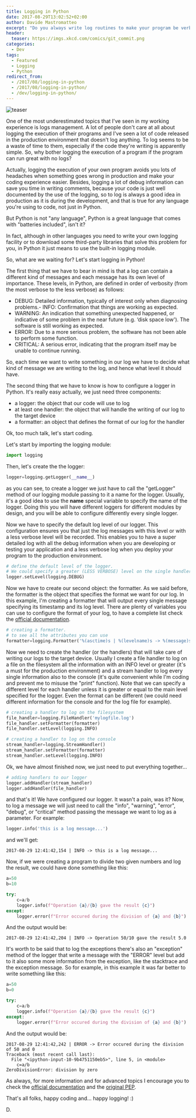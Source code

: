 ```yaml
---
title: Logging in Python
date: 2017-08-29T13:02:52+02:00
author: Davide Mastromatteo
excerpt: "Do you always write log routines to make your program be verbose in the production environment? No? Well, you'd better have a look at this article."
header:
  teaser: https://imgs.xkcd.com/comics/git_commit.png
categories:
  - Dev
tags:
  - Featured
  - Logging
  - Python
redirect_from:
  - /2017/08/logging-in-python
  - /2017/08/logging-in-python/
  - /dev/logging-in-python/
---
```

![teaser](https://imgs.xkcd.com/comics/git_commit.png)

One of the most underestimated topics that I've seen in my working experience is logs management. A lot of people don't care at all about logging the execution of their programs and I've seen a lot of code released in the production environment that doesn't log anything. To log seems to be a waste of time to them, especially if the code they're writing is apparently simple. So, why bother logging the execution of a program if the program can run great with no logs?

Actually, logging the execution of your own program avoids you lots of headaches when something goes wrong in production and make your coding experience easier. Besides, logging a lot of debug information can save you time in writing comments, because your code is just well documented by the use of the logging, so to log is always a good idea in production as it is during the development, and that is true for any language you're using to code, not just in Python.

But Python is not "any language", Python is a great language that comes with "batteries included", isn't it?

In fact, although in other languages you need to write your own logging facility or to download some third-party libraries that solve this problem for you, in Python it just means to use the built-in logging module.

So, what are we waiting for? Let's start logging in Python!

The first thing that we have to bear in mind is that a log can contain a different kind of messages and each message has its own level of importance. These levels, in Python, are defined in order of verbosity (from the most verbose to the less verbose) as follows:

- DEBUG: Detailed information, typically of interest only when diagnosing problems.- INFO: Confirmation that things are working as expected.
- WARNING: An indication that something unexpected happened, or indicative of some problem in the near future (e.g. ‘disk space low'). The software is still working as expected.
- ERROR: Due to a more serious problem, the software has not been able to perform some function.
- CRITICAL: A serious error, indicating that the program itself may be unable to continue running.

So, each time we want to write something in our log we have to decide what kind of message we are writing to the log, and hence what level it should have.

The second thing that we have to know is how to configure a logger in Python. It's really easy actually, we just need three components:

- a logger: the object that our code will use to log
- at least one handler: the object that will handle the writing of our log to the target device
- a formatter: an object that defines the format of our log for the handler

Ok, too much talk, let's start coding.

Let's start by importing the logging module:

```python
import logging
```

Then, let's create the the logger:

```python
logger=logging.getLogger(__name__)
```

as you can see, to create a logger we just have to call the "getLogger" method of our logging module passing to it a name for the logger. Usually, it's a good idea to use the **name** special variable to specify the name of the logger. Doing this you will have different loggers for different modules by design, and you will be able to configure differently every single logger.

Now we have to specify the default log level of our logger. This configuration ensures you that just the log messages with this level or with a less verbose level will be recorded. This enables you to have a super detailed log with all the debug information when you are developing or testing your application and a less verbose log when you deploy your program to the production environment.

```python
# define the default level of the logger. 
# We could specify a greater (LESS VERBOSE) level on the single handler 
logger.setLevel(logging.DEBUG)
```

Now we have to create our second object: the formatter. As we said before, the formatter is the object that specifies the format we want for our log. In this example, I'm creating a formatter that will output every single message specifying its timestamp and its log level. There are plenty of variables you can use to configure the format of your log, to have a complete list check the [official documentation](https://docs.python.org/3/library/logging.html#logrecord-attributes).

```python
# creating a formatter. 
# to see all the attributes you can use
formatter=logging.Formatter('%(asctime)s | %(levelname)s -> %(message)s')
```

Now we need to create the handler (or the handlers) that will take care of writing our logs to the target device. Usually I create a file handler to log on a file on the filesystem all the information with an INFO level or greater (it's a must for the production environment) and a stream handler to log every single information also to the console (it's quite convenient while I'm coding and prevent me to misuse the "print" function). Note that we can specify a different level for each handler unless it is greater or equal to the main level specified for the logger. Even the format can be different (we could need different information for the console and for the log file for example).

```python
# creating a handler to log on the filesystem
file_handler=logging.FileHandler('mylogfile.log')
file_handler.setFormatter(formatter)
file_handler.setLevel(logging.INFO)

# creating a handler to log on the console
stream_handler=logging.StreamHandler()
stream_handler.setFormatter(formatter)
stream_handler.setLevel(logging.INFO)
```

Ok, we have almost finished now, we just need to put everything together...

```python
# adding handlers to our logger
logger.addHandler(stream_handler)
logger.addHandler(file_handler)
```

and that's it! We have configured our logger. It wasn't a pain, was it? Now, to log a message we will just need to call the "info", "warning", "error", "debug", or "critical" method passing the message we want to log as a parameter. For example:

```python
logger.info('this is a log message...')
```

and we'll get:

```console
2017-08-29 12:41:42,154 | INFO -> this is a log message...
```

Now, if we were creating a program to divide two given numbers and log the result, we could have done something like this:

```python
a=50
b=10

try:
    c=a/b
    logger.info(f"Operation {a}/{b} gave the result {c}")
except:
    logger.error(f"Error occured during the division of {a} and {b}")
```

And the output would be:

```console
2017-08-29 12:41:42,204 | INFO -> Operation 50/10 gave the result 5.0
```

It's worth to be said that to log the exceptions there's also an "exception" method of the logger that write a message with the "ERROR" level but add to it also some more information from the exception, like the stacktrace and the exception message. So for example, in this example it was far better to write something like this:

```python
a=50
b=0

try:
    c=a/b
    logger.info(f"Operation {a}/{b} gave the result {c}")
except:
    logger.error(f"Error occured during the division of {a} and {b}")
```

And the output would be:

```console
2017-08-29 12:41:42,242 | ERROR -> Error occured during the division of 50 and 0
Traceback (most recent call last):
  File "<ipython-input-10-9b4751150eb5>", line 5, in <module>
    c=a/b
ZeroDivisionError: division by zero
```

As always, for more information and for advanced topics I encourage you to check the [official documentation](https://docs.python.org/3/library/logging.html#module-logging) and the [original PEP](https://www.python.org/dev/peps/pep-0282/).

That's all folks, happy coding and...
happy logging! :)

D.
